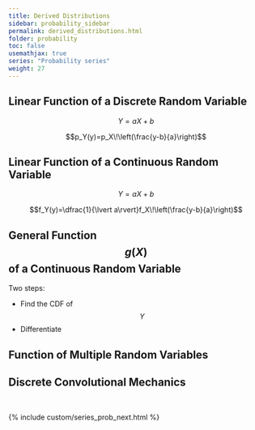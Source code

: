 ```yaml
---
title: Derived Distributions
sidebar: probability_sidebar
permalink: derived_distributions.html
folder: probability
toc: false
usemathjax: true
series: "Probability series"
weight: 27
---
```


## Linear Function of a Discrete Random Variable

$$Y=aX+b$$

$$p_Y(y)=p_X\!\left(\frac{y-b}{a}\right)$$

## Linear Function of a Continuous Random Variable

$$Y=aX+b$$

$$f_Y(y)=\dfrac{1}{\lvert a\rvert}f_X\!\left(\frac{y-b}{a}\right)$$

## General Function $$g(X)$$ of a Continuous Random Variable

Two steps:
* Find the CDF of $$Y$$
* Differentiate

## Function of Multiple Random Variables

## Discrete Convolutional Mechanics


<br>

{% include custom/series_prob_next.html %}
